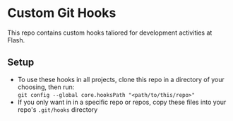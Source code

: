 # Custom Git Hooks
This repo contains custom hooks taliored for development activities at Flash.

## Setup
* To use these hooks in all projects, clone this repo in a directory of your choosing, then run:<br>
`git config --global core.hooksPath "<path/to/this/repo>"`
* If you only want in in a specific repo or repos, copy these files into your repo's `.git/hooks` directory